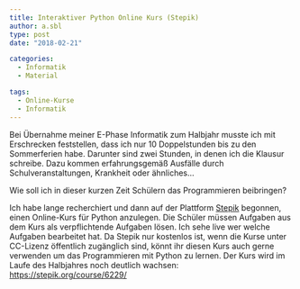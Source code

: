 ```yaml
---
title: Interaktiver Python Online Kurs (Stepik)
author: a.sbl
type: post
date: "2018-02-21"

categories:
  - Informatik
  - Material

tags:
  - Online-Kurse
  - Informatik
---
```

Bei Übernahme meiner E-Phase Informatik zum Halbjahr musste ich mit Erschrecken feststellen, dass ich nur 10 Doppelstunden bis zu den Sommerferien habe. Darunter sind zwei Stunden, in denen ich die Klausur schreibe. Dazu kommen erfahrungsgemäß Ausfälle durch Schulveranstaltungen, Krankheit oder ähnliches&#8230;

Wie soll ich in dieser kurzen Zeit Schülern das Programmieren beibringen?

Ich habe lange recherchiert und dann auf der Plattform [Stepik][1] begonnen, einen Online-Kurs für Python anzulegen. Die Schüler müssen Aufgaben aus dem Kurs als verpflichtende Aufgaben lösen. Ich sehe live wer welche Aufgaben bearbeitet hat. Da Stepik nur kostenlos ist, wenn die Kurse unter CC-Lizenz öffentlich zugänglich sind, könnt ihr diesen Kurs auch gerne verwenden um das Programmieren mit Python zu lernen. Der Kurs wird im Laufe des Halbjahres noch deutlich wachsen: <https://stepik.org/course/6229/>

 [1]: http://stepik.org/